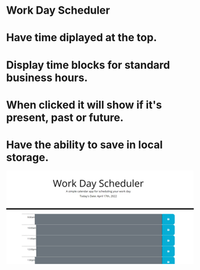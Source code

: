 # Work Day Scheduler

# Have time diplayed at the top.

# Display time blocks for standard business hours.

# When clicked it will show if it's present, past or future.

# Have the ability to save in local storage.

![image](readme.png)
